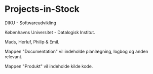 # Projects-in-Stock
DIKU - Softwareudvikling  

Københavns Universitet - Datalogisk Institut.

Mads, Herluf, Philip & Emil.

Mappen "Documentation" vil indeholde planlægning, logbog og anden relevant. 

Mappen "Produkt" vil indeholde kilde kode.
